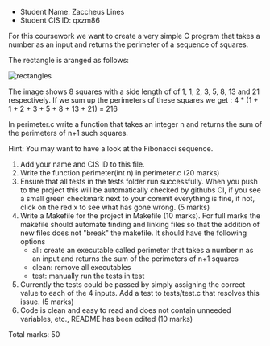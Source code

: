 - Student Name: Zaccheus Lines
- Student CIS ID: qxzm86

For this coursework we want to create a very simple C program that takes a number as an input and returns the perimeter of a sequence of squares.

The rectangle is aranged as follows:

![rectangles](https://upload.wikimedia.org/wikipedia/commons/d/db/34%2A21-FibonacciBlocks.png)

The image shows 8 squares with a side length of of 1, 1, 2, 3, 5, 8, 13 and 21 respectively. If we sum up the perimeters of these squares we get : 4 * (1 + 1 + 2 + 3 + 5 + 8 + 13 + 21) = 216

In perimeter.c write a function that takes an integer n and returns the sum of the perimeters of n+1 such squares.

Hint: You may want to have a look at the Fibonacci sequence.

1. Add your name and CIS ID to this file.
2. Write the function perimeter(int n) in perimeter.c (20 marks)
3. Ensure that all tests in the tests folder run successfully. When you push to the project this will be automatically checked by githubs CI, if you see a small green checkmark next to your commit everything is fine, if not, click on the red x to see what has gone wrong. (5 marks)
4. Write a Makefile for the project in Makefile (10 marks). For full marks the makefile should automate finding and linking files so that the addition of new files does not "break" the makefile. It should have the following options 
      - all: create an executable called perimeter that takes a number n as an input and returns the sum of the perimeters of n+1 squares
      - clean: remove all executables
      - test: manually run the tests in test
5. Currently the tests could be passed by simply assigning the correct value to each of the 4 inputs. Add a test to tests/test.c that resolves this issue. (5 marks)
6. Code is clean and easy to read and does not contain unneeded variables, etc., README has been edited (10 marks)

Total marks: 50

